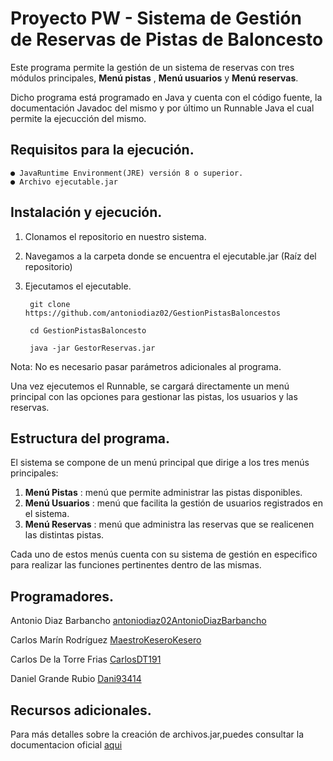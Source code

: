 # Proyecto PW - Sistema de Gestión de Reservas de Pistas de Baloncesto


Este programa permite la gestión de un sistema de reservas con tres módulos principales, 
**Menú pistas** , **Menú usuarios** y **Menú reservas**.

Dicho programa está programado en Java y cuenta con el código fuente, la documentación Javadoc del mismo y por último un Runnable Java el cual permite la ejecucción del mismo.

## Requisitos para la ejecución.

    ● JavaRuntime Environment(JRE) versión 8 o superior.
    ● Archivo ejecutable.jar

## Instalación y ejecución.

1. Clonamos el repositorio en nuestro sistema.
2. Navegamos a la carpeta donde se encuentra el ejecutable.jar (Raíz del repositorio)
3. Ejecutamos el ejecutable.

        git clone https://github.com/antoniodiaz02/GestionPistasBaloncestos
            
        cd GestionPistasBaloncesto

        java -jar GestorReservas.jar

Nota: No es necesario pasar parámetros adicionales al programa.

Una vez ejecutemos el Runnable, se cargará directamente un menú principal con las opciones para gestionar las pistas, los usuarios y las reservas.

## Estructura del programa.

El sistema se compone de un menú principal que dirige a los tres menús principales:

1. **Menú Pistas** : menú que permite administrar las pistas disponibles.
2. **Menú Usuarios** : menú que facilita la gestión de usuarios registrados en el sistema.
3. **Menú Reservas** : menú que administra las reservas que se realicenen las distintas pistas.

Cada uno de estos menús cuenta con su sistema de gestión en especifico para realizar las funciones pertinentes dentro de las mismas.

## Programadores.

Antonio Diaz Barbancho [antoniodiaz02AntonioDiazBarbancho](https://github.com/antoniodiaz02)

Carlos Marín Rodríguez [MaestroKeseroKesero](https://github.com/MaestroKesero)

Carlos De la Torre Frias [CarlosDT191](https://github.com/CarlosDT191)

Daniel Grande Rubio [Dani93414](https://github.com/Dani93414)

## Recursos adicionales.

Para más detalles sobre la creación de archivos.jar,puedes consultar la documentacion oficial [aqui](https://docs.oracle.com/javase8/docs/technotes/tools/windows/jar.html)


